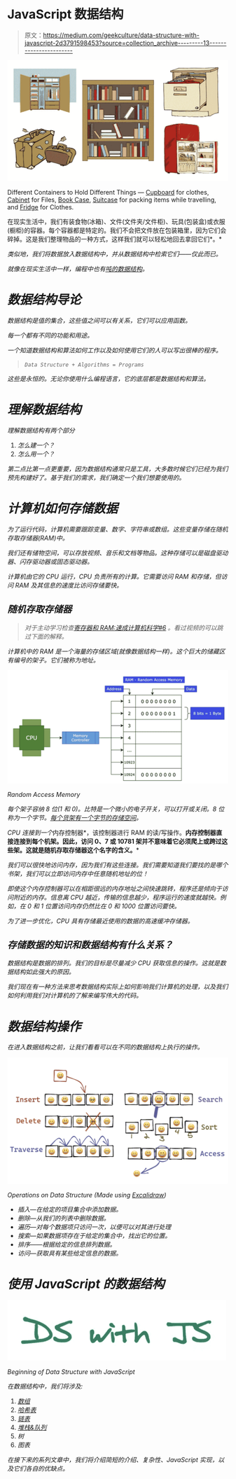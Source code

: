 # JavaScript 数据结构

> 原文：<https://medium.com/geekculture/data-structure-with-javascript-2d3791598453?source=collection_archive---------13----------------------->

![](img/72b7eff0e3bd9be42740c23fceac946a.png)

Different Containers to Hold Different Things — [Cupboard](https://www.dreamstime.com/stock-illustration-open-wardrobe-wooden-closet-tidy-clothes-shirts-sweaters-boxes-shoes-home-interior-flat-design-vector-illustration-image61956070) for clothes, [Cabinet](http://clipart-library.com/clipart/2043957.htm) for Files, [Book Case](http://clipart-library.com/bookshelf-cliparts.html), [Suitcase](http://clipart-library.com/packing-cliparts.html) for packing items while travelling, and [Fridge](http://clipart-library.com/clipart/fridge-cliparts_13.htm) for Clothes.

在现实生活中，我们有装食物(冰箱)、文件(文件夹/文件柜)、玩具(包装盒)或衣服(橱柜)的容器。每个容器都是特定的。我们不会把文件放在包装箱里，因为它们会碎掉。这是我们整理物品的一种方式，这样我们就可以轻松地回去拿回它们*。*

*类似地，我们将数据放入数据结构中，并从数据结构中检索它们——仅此而已。*

*就像在现实生活中一样，编程中也有[吨的数据结构](https://en.wikipedia.org/wiki/List_of_data_structures)。*

# *数据结构导论*

*数据结构是值的集合，这些值之间可以有关系，它们可以应用函数。*

*每一个都有不同的功能和用途。*

*一个知道数据结构和算法如何工作以及如何使用它们的人可以写出很棒的程序。*

> *`Data Structure + Algorithms = Programs`*

*这些是永恒的。无论你使用什么编程语言，它的底层都是数据结构和算法。*

# *理解数据结构*

*理解数据结构有两个部分*

1.  *怎么建一个？*
2.  *怎么用一个？*

*第二点比第一点更重要，因为数据结构通常只是工具，大多数时候它们已经为我们预先构建好了。基于我们的需求，我们确定一个我们想要使用的。*

# *计算机如何存储数据*

*为了运行代码，计算机需要跟踪变量、数字、字符串或数组。这些变量存储在随机存取存储器(RAM)中。*

*我们还有储物空间，可以存放视频、音乐和文档等物品。这种存储可以是磁盘驱动器、闪存驱动器或固态驱动器。*

*计算机由它的 CPU 运行，CPU 负责所有的计算。它需要访问 RAM 和存储，但访问 RAM 及其信息的速度比访问存储要快。*

## ***随机存取存储器***

> *对于主动学习检查[寄存器和 RAM:速成计算机科学#6](https://www.youtube.com/watch?v=fpnE6UAfbtU) 。看过视频的可以跳过下面的解释。*

*计算机中的 RAM 是一个海量的存储区域(就像数据结构一样)。这个巨大的储藏区有编号的架子。它们被称为地址。*

*![](img/c59b6b4a32f380f63be79c711b4674e3.png)*

*Random Access Memory*

*每个架子容纳 8 位(1 和 0)。比特是一个微小的电子开关，可以打开或关闭。8 位称为一个字节。[每个货架有一个字节的存储空间](https://stackoverflow.com/questions/21300929/how-many-characters-can-you-store-with-1-byte/56721054#56721054)。*

*CPU 连接到一个*内存控制器*，该控制器进行 RAM 的读/写操作。**内存控制器直接连接到每个机架。因此，访问 0、7 或 10781 架并不意味着它必须爬上或跨过这些架。这就是随机存取存储器这个名字的含义。***

*我们可以很快地访问内存，因为我们有这些连接。我们需要知道我们要找的是哪个书架，我们可以立即访问内存中任意随机地址的位！*

*即使这个内存控制器可以在相距很远的内存地址之间快速跳转，程序还是倾向于访问附近的内存。信息离 CPU 越近，传输的信息越少，程序运行的速度就越快。例如，在 0 和 1 位置访问内存仍然比在 0 和 1000 位置访问要快。*

*为了进一步优化，CPU 具有存储最近使用的数据的高速缓冲存储器。*

## ***存储数据的知识和数据结构有什么关系？***

*数据结构是数据的排列。我们的目标是尽量减少 CPU 获取信息的操作。这就是数据结构如此强大的原因。*

*我们现在有一种方法来思考数据结构实际上如何影响我们计算机的处理，以及我们如何利用我们对计算机的了解来编写伟大的代码。*

# *数据结构操作*

*在进入数据结构之前，让我们看看可以在不同的数据结构上执行的操作。*

*![](img/b39e7f953f58b4af8264bc27ff83356c.png)*

*Operations on Data Structure (Made using [Excalidraw](https://excalidraw.com/))*

*   *插入—在给定的项目集合中添加数据。*
*   *删除—从我们的列表中删除数据。*
*   *遍历—对每个数据项只访问一次，以便可以对其进行处理*
*   *搜索—如果数据项存在于给定的集合中，找出它的位置。*
*   *排序——根据给定的信息排列数据。*
*   *访问—获取具有某些给定信息的数据。*

# *使用 JavaScript 的数据结构*

*![](img/502036d21cb47e2d52750d4ba688dfb0.png)*

*Beginning of Data Structure with JavaScript*

*在数据结构中，我们将涉及:*

1.  *[数组](https://darshnarekha09.medium.com/ds-with-js-arrays-11e9e5e4db6a)*
2.  *[哈希表](https://darshnarekha09.medium.com/ds-with-js-hash-tables-f8fec13ad12a)*
3.  *[链表](https://darshnarekha09.medium.com/ds-with-js-linked-lists-1062e386ae26)*
4.  *[堆栈&队列](https://darshnarekha09.medium.com/ds-with-js-stacks-queues-10ceb9830efb)*
5.  *树*
6.  *图表*

*在接下来的系列文章中，我们将介绍简短的介绍、复杂性、JavaScript 实现，以及它们各自的优缺点。*